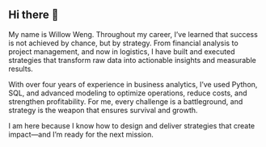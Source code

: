 ## Hi there 👋

My name is Willow Weng. Throughout my career, I’ve learned that success is not achieved by chance, but by strategy. From financial analysis to project management, and now in logistics, I have built and executed strategies that transform raw data into actionable insights and measurable results.

With over four years of experience in business analytics, I’ve used Python, SQL, and advanced modeling to optimize operations, reduce costs, and strengthen profitability. For me, every challenge is a battleground, and strategy is the weapon that ensures survival and growth.

I am here because I know how to design and deliver strategies that create impact—and I’m ready for the next mission.
